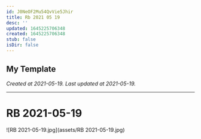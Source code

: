 ```yaml
---
id: J0NeOF2Mu54QvVie5Jhir
title: Rb 2021 05 19
desc: ''
updated: 1645225706348
created: 1645225706348
stub: false
isDir: false
---
```

My Template
---

_Created at 2021-05-19._
_Last updated at 2021-05-19._




---

# RB 2021-05-19


![RB 2021-05-19.jpg](assets/RB 2021-05-19.jpg)

